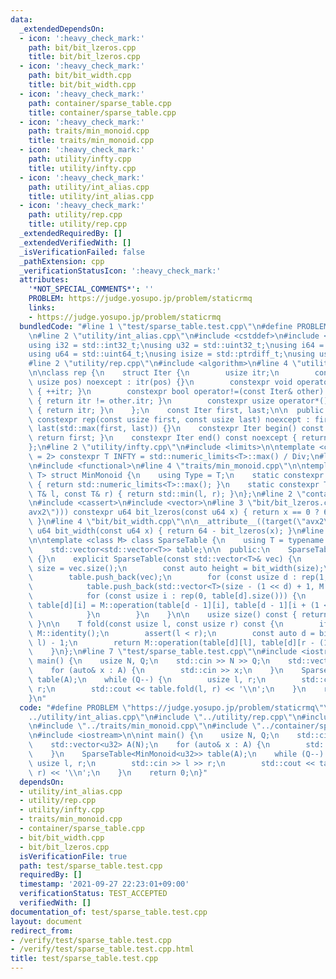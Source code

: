 ```yaml
---
data:
  _extendedDependsOn:
  - icon: ':heavy_check_mark:'
    path: bit/bit_lzeros.cpp
    title: bit/bit_lzeros.cpp
  - icon: ':heavy_check_mark:'
    path: bit/bit_width.cpp
    title: bit/bit_width.cpp
  - icon: ':heavy_check_mark:'
    path: container/sparse_table.cpp
    title: container/sparse_table.cpp
  - icon: ':heavy_check_mark:'
    path: traits/min_monoid.cpp
    title: traits/min_monoid.cpp
  - icon: ':heavy_check_mark:'
    path: utility/infty.cpp
    title: utility/infty.cpp
  - icon: ':heavy_check_mark:'
    path: utility/int_alias.cpp
    title: utility/int_alias.cpp
  - icon: ':heavy_check_mark:'
    path: utility/rep.cpp
    title: utility/rep.cpp
  _extendedRequiredBy: []
  _extendedVerifiedWith: []
  _isVerificationFailed: false
  _pathExtension: cpp
  _verificationStatusIcon: ':heavy_check_mark:'
  attributes:
    '*NOT_SPECIAL_COMMENTS*': ''
    PROBLEM: https://judge.yosupo.jp/problem/staticrmq
    links:
    - https://judge.yosupo.jp/problem/staticrmq
  bundledCode: "#line 1 \"test/sparse_table.test.cpp\"\n#define PROBLEM \"https://judge.yosupo.jp/problem/staticrmq\"\
    \n#line 2 \"utility/int_alias.cpp\"\n#include <cstddef>\n#include <cstdint>\n\n\
    using i32 = std::int32_t;\nusing u32 = std::uint32_t;\nusing i64 = std::int64_t;\n\
    using u64 = std::uint64_t;\nusing isize = std::ptrdiff_t;\nusing usize = std::size_t;\n\
    #line 2 \"utility/rep.cpp\"\n#include <algorithm>\n#line 4 \"utility/rep.cpp\"\
    \n\nclass rep {\n    struct Iter {\n        usize itr;\n        constexpr Iter(const\
    \ usize pos) noexcept : itr(pos) {}\n        constexpr void operator++() noexcept\
    \ { ++itr; }\n        constexpr bool operator!=(const Iter& other) const noexcept\
    \ { return itr != other.itr; }\n        constexpr usize operator*() const noexcept\
    \ { return itr; }\n    };\n    const Iter first, last;\n\n  public:\n    explicit\
    \ constexpr rep(const usize first, const usize last) noexcept : first(first),\
    \ last(std::max(first, last)) {}\n    constexpr Iter begin() const noexcept {\
    \ return first; }\n    constexpr Iter end() const noexcept { return last; }\n\
    };\n#line 2 \"utility/infty.cpp\"\n#include <limits>\n\ntemplate <class T, T Div\
    \ = 2> constexpr T INFTY = std::numeric_limits<T>::max() / Div;\n#line 2 \"traits/min_monoid.cpp\"\
    \n#include <functional>\n#line 4 \"traits/min_monoid.cpp\"\n\ntemplate <class\
    \ T> struct MinMonoid {\n    using Type = T;\n    static constexpr T identity()\
    \ { return std::numeric_limits<T>::max(); }\n    static constexpr T operation(const\
    \ T& l, const T& r) { return std::min(l, r); }\n};\n#line 2 \"container/sparse_table.cpp\"\
    \n#include <cassert>\n#include <vector>\n#line 3 \"bit/bit_lzeros.cpp\"\n\n__attribute__((target(\"\
    avx2\"))) constexpr u64 bit_lzeros(const u64 x) { return x == 0 ? 64 : __builtin_clzll(x);\
    \ }\n#line 4 \"bit/bit_width.cpp\"\n\n__attribute__((target(\"avx2\"))) constexpr\
    \ u64 bit_width(const u64 x) { return 64 - bit_lzeros(x); }\n#line 7 \"container/sparse_table.cpp\"\
    \n\ntemplate <class M> class SparseTable {\n    using T = typename M::Type;\n\
    \    std::vector<std::vector<T>> table;\n\n  public:\n    SparseTable() : SparseTable(std::vector<T>())\
    \ {}\n    explicit SparseTable(const std::vector<T>& vec) {\n        const auto\
    \ size = vec.size();\n        const auto height = bit_width(size);\n        table.reserve(height);\n\
    \        table.push_back(vec);\n        for (const usize d : rep(1, height)) {\n\
    \            table.push_back(std::vector<T>(size - (1 << d) + 1, M::identity()));\n\
    \            for (const usize i : rep(0, table[d].size())) {\n               \
    \ table[d][i] = M::operation(table[d - 1][i], table[d - 1][i + (1 << (d - 1))]);\n\
    \            }\n        }\n    }\n\n    usize size() const { return table[0].size();\
    \ }\n\n    T fold(const usize l, const usize r) const {\n        if (l == r) return\
    \ M::identity();\n        assert(l < r);\n        const auto d = bit_width(r -\
    \ l) - 1;\n        return M::operation(table[d][l], table[d][r - (1 << d)]);\n\
    \    }\n};\n#line 7 \"test/sparse_table.test.cpp\"\n#include <iostream>\n\nint\
    \ main() {\n    usize N, Q;\n    std::cin >> N >> Q;\n    std::vector<u32> A(N);\n\
    \    for (auto& x : A) {\n        std::cin >> x;\n    }\n    SparseTable<MinMonoid<u32>>\
    \ table(A);\n    while (Q--) {\n        usize l, r;\n        std::cin >> l >>\
    \ r;\n        std::cout << table.fold(l, r) << '\\n';\n    }\n    return 0;\n\
    }\n"
  code: "#define PROBLEM \"https://judge.yosupo.jp/problem/staticrmq\"\n#include \"\
    ../utility/int_alias.cpp\"\n#include \"../utility/rep.cpp\"\n#include \"../utility/infty.cpp\"\
    \n#include \"../traits/min_monoid.cpp\"\n#include \"../container/sparse_table.cpp\"\
    \n#include <iostream>\n\nint main() {\n    usize N, Q;\n    std::cin >> N >> Q;\n\
    \    std::vector<u32> A(N);\n    for (auto& x : A) {\n        std::cin >> x;\n\
    \    }\n    SparseTable<MinMonoid<u32>> table(A);\n    while (Q--) {\n       \
    \ usize l, r;\n        std::cin >> l >> r;\n        std::cout << table.fold(l,\
    \ r) << '\\n';\n    }\n    return 0;\n}"
  dependsOn:
  - utility/int_alias.cpp
  - utility/rep.cpp
  - utility/infty.cpp
  - traits/min_monoid.cpp
  - container/sparse_table.cpp
  - bit/bit_width.cpp
  - bit/bit_lzeros.cpp
  isVerificationFile: true
  path: test/sparse_table.test.cpp
  requiredBy: []
  timestamp: '2021-09-27 22:23:01+09:00'
  verificationStatus: TEST_ACCEPTED
  verifiedWith: []
documentation_of: test/sparse_table.test.cpp
layout: document
redirect_from:
- /verify/test/sparse_table.test.cpp
- /verify/test/sparse_table.test.cpp.html
title: test/sparse_table.test.cpp
---
```

